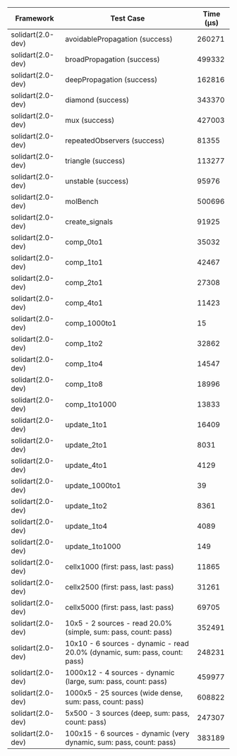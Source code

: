 | Framework | Test Case | Time (μs) |
| --- | --- | --- |
| solidart(2.0-dev) | avoidablePropagation (success) | 260271 |
| solidart(2.0-dev) | broadPropagation (success) | 499332 |
| solidart(2.0-dev) | deepPropagation (success) | 162816 |
| solidart(2.0-dev) | diamond (success) | 343370 |
| solidart(2.0-dev) | mux (success) | 427003 |
| solidart(2.0-dev) | repeatedObservers (success) | 81355 |
| solidart(2.0-dev) | triangle (success) | 113277 |
| solidart(2.0-dev) | unstable (success) | 95976 |
| solidart(2.0-dev) | molBench | 500696 |
| solidart(2.0-dev) | create_signals | 91925 |
| solidart(2.0-dev) | comp_0to1 | 35032 |
| solidart(2.0-dev) | comp_1to1 | 42467 |
| solidart(2.0-dev) | comp_2to1 | 27308 |
| solidart(2.0-dev) | comp_4to1 | 11423 |
| solidart(2.0-dev) | comp_1000to1 | 15 |
| solidart(2.0-dev) | comp_1to2 | 32862 |
| solidart(2.0-dev) | comp_1to4 | 14547 |
| solidart(2.0-dev) | comp_1to8 | 18996 |
| solidart(2.0-dev) | comp_1to1000 | 13833 |
| solidart(2.0-dev) | update_1to1 | 16409 |
| solidart(2.0-dev) | update_2to1 | 8031 |
| solidart(2.0-dev) | update_4to1 | 4129 |
| solidart(2.0-dev) | update_1000to1 | 39 |
| solidart(2.0-dev) | update_1to2 | 8361 |
| solidart(2.0-dev) | update_1to4 | 4089 |
| solidart(2.0-dev) | update_1to1000 | 149 |
| solidart(2.0-dev) | cellx1000 (first: pass, last: pass) | 11865 |
| solidart(2.0-dev) | cellx2500 (first: pass, last: pass) | 31261 |
| solidart(2.0-dev) | cellx5000 (first: pass, last: pass) | 69705 |
| solidart(2.0-dev) | 10x5 - 2 sources - read 20.0% (simple, sum: pass, count: pass) | 352491 |
| solidart(2.0-dev) | 10x10 - 6 sources - dynamic - read 20.0% (dynamic, sum: pass, count: pass) | 248231 |
| solidart(2.0-dev) | 1000x12 - 4 sources - dynamic (large, sum: pass, count: pass) | 459977 |
| solidart(2.0-dev) | 1000x5 - 25 sources (wide dense, sum: pass, count: pass) | 608822 |
| solidart(2.0-dev) | 5x500 - 3 sources (deep, sum: pass, count: pass) | 247307 |
| solidart(2.0-dev) | 100x15 - 6 sources - dynamic (very dynamic, sum: pass, count: pass) | 383189 |
